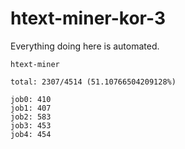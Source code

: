 # htext-miner-kor-3

Everything doing here is automated.

```
htext-miner

total: 2307/4514 (51.10766504209128%)

job0: 410
job1: 407
job2: 583
job3: 453
job4: 454
```